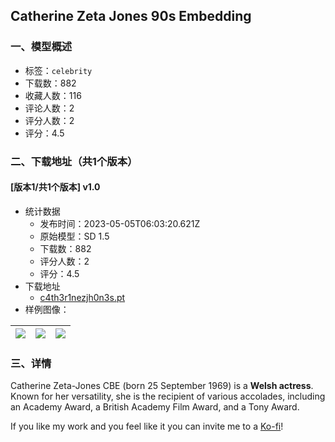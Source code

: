 ## Catherine Zeta Jones 90s Embedding
### 一、模型概述

- 标签：`celebrity`
- 下载数：882
- 收藏人数：116
- 评论人数：2
- 评分人数：2
- 评分：4.5

### 二、下载地址（共1个版本）

#### [版本1/共1个版本] v1.0

- 统计数据
  - 发布时间：2023-05-05T06:03:20.621Z
  - 原始模型：SD 1.5
  - 下载数：882
  - 评分人数：2
  - 评分：4.5
- 下载地址
  - [c4th3r1nezjh0n3s.pt](https://civitai.com/api/download/models/62804)
- 样例图像：

| <img src="https://image.civitai.com/xG1nkqKTMzGDvpLrqFT7WA/54ad3c12-d666-4197-86a7-8d2d919e1c19/width=450/691373.jpeg" /> | <img src="https://image.civitai.com/xG1nkqKTMzGDvpLrqFT7WA/0a711d47-19c5-46c6-9a67-fe65754f7e71/width=450/691372.jpeg" /> | <img src="https://image.civitai.com/xG1nkqKTMzGDvpLrqFT7WA/58175b27-d2ed-48e8-833b-dee441d7b6b1/width=450/691371.jpeg" /> |
| ---- | ---- | ---- |


### 三、详情
<p>Catherine Zeta-Jones CBE (born 25 September 1969) is a <strong>Welsh actress</strong>. Known for her versatility, she is the recipient of various accolades, including an Academy Award, a British Academy Film Award, and a Tony Award.</p><p></p><p>If you like my work and you feel like it you can invite me to a <a rel="ugc" href="ko-fi.com/sstylerdurden">Ko-fi</a>!</p><p></p><p></p>